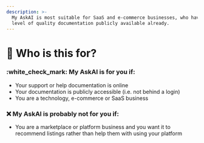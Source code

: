```yaml
---
description: >-
  My AskAI is most suitable for SaaS and e-commerce businesses, who have a good
  level of quality documentation publicly available already.
---
```


# 🤔 Who is this for?

### :white\_check\_mark: My AskAI is for you if:

* Your support or help documentation is online
* Your documentation is publicly accessible (i.e. not behind a login)
* You are a technology, e-commerce or SaaS business

### :x: My AskAI is probably not for you if:

* You are a marketplace or platform business and you want it to recommend listings rather than help  them with using your platform
